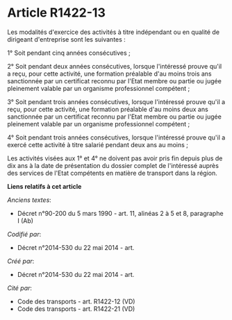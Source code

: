 # Article R1422-13

Les modalités d'exercice des activités à titre indépendant ou en qualité de dirigeant d'entreprise sont les suivantes :

1° Soit pendant cinq années consécutives ;

2° Soit pendant deux années consécutives, lorsque l'intéressé prouve qu'il a reçu, pour cette activité, une formation
préalable d'au moins trois ans sanctionnée par un certificat reconnu par l'Etat membre ou partie ou jugée pleinement valable
par un organisme professionnel compétent ;

3° Soit pendant trois années consécutives, lorsque l'intéressé prouve qu'il a reçu, pour cette activité, une formation
préalable d'au moins deux ans sanctionnée par un certificat reconnu par l'Etat membre ou partie ou jugée pleinement valable
par un organisme professionnel compétent ;

4° Soit pendant trois années consécutives, lorsque l'intéressé prouve qu'il a exercé cette activité à titre salarié pendant
deux ans au moins ;

Les activités visées aux 1° et 4° ne doivent pas avoir pris fin depuis plus de dix ans à la date de présentation du dossier
complet de l'intéressé auprès des services de l'Etat compétents en matière de transport dans la région.

**Liens relatifs à cet article**

_Anciens textes_:

  - Décret n°90-200 du 5 mars 1990 - art. 11, alinéas 2 à 5 et 8, paragraphe I (Ab)

_Codifié par_:

  - Décret n°2014-530 du 22 mai 2014 - art.

_Créé par_:

  - Décret n°2014-530 du 22 mai 2014 - art.

_Cité par_:

  - Code des transports - art. R1422-12 (VD)
  - Code des transports - art. R1422-21 (VD)
